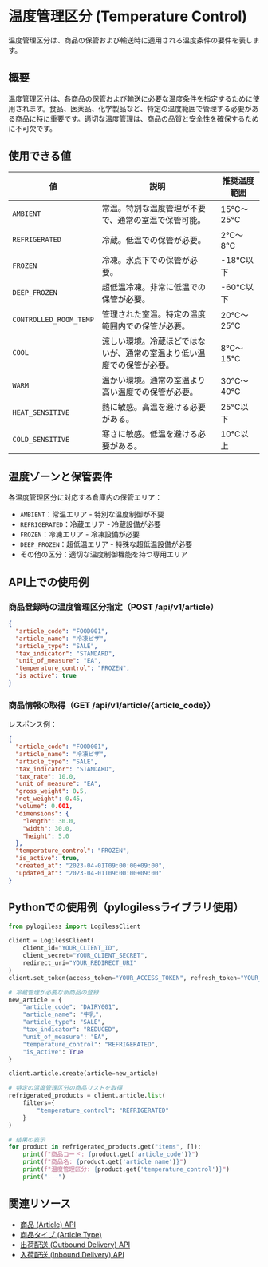 # 温度管理区分 (Temperature Control)

温度管理区分は、商品の保管および輸送時に適用される温度条件の要件を表します。

## 概要

温度管理区分は、各商品の保管および輸送に必要な温度条件を指定するために使用されます。食品、医薬品、化学製品など、特定の温度範囲で管理する必要がある商品に特に重要です。適切な温度管理は、商品の品質と安全性を確保するために不可欠です。

## 使用できる値

| 値 | 説明 | 推奨温度範囲 |
|------|------|------|
| `AMBIENT` | 常温。特別な温度管理が不要で、通常の室温で保管可能。 | 15°C〜25°C |
| `REFRIGERATED` | 冷蔵。低温での保管が必要。 | 2°C〜8°C |
| `FROZEN` | 冷凍。氷点下での保管が必要。 | -18°C以下 |
| `DEEP_FROZEN` | 超低温冷凍。非常に低温での保管が必要。 | -60°C以下 |
| `CONTROLLED_ROOM_TEMP` | 管理された室温。特定の温度範囲内での保管が必要。 | 20°C〜25°C |
| `COOL` | 涼しい環境。冷蔵ほどではないが、通常の室温より低い温度での保管が必要。 | 8°C〜15°C |
| `WARM` | 温かい環境。通常の室温より高い温度での保管が必要。 | 30°C〜40°C |
| `HEAT_SENSITIVE` | 熱に敏感。高温を避ける必要がある。 | 25°C以下 |
| `COLD_SENSITIVE` | 寒さに敏感。低温を避ける必要がある。 | 10°C以上 |

## 温度ゾーンと保管要件

各温度管理区分に対応する倉庫内の保管エリア：

- `AMBIENT`：常温エリア - 特別な温度制御が不要
- `REFRIGERATED`：冷蔵エリア - 冷蔵設備が必要
- `FROZEN`：冷凍エリア - 冷凍設備が必要
- `DEEP_FROZEN`：超低温エリア - 特殊な超低温設備が必要
- その他の区分：適切な温度制御機能を持つ専用エリア

## API上での使用例

### 商品登録時の温度管理区分指定（POST /api/v1/article）

```json
{
  "article_code": "FOOD001",
  "article_name": "冷凍ピザ",
  "article_type": "SALE",
  "tax_indicator": "STANDARD",
  "unit_of_measure": "EA",
  "temperature_control": "FROZEN",
  "is_active": true
}
```

### 商品情報の取得（GET /api/v1/article/{article_code}）

レスポンス例：

```json
{
  "article_code": "FOOD001",
  "article_name": "冷凍ピザ",
  "article_type": "SALE",
  "tax_indicator": "STANDARD",
  "tax_rate": 10.0,
  "unit_of_measure": "EA",
  "gross_weight": 0.5,
  "net_weight": 0.45,
  "volume": 0.001,
  "dimensions": {
    "length": 30.0,
    "width": 30.0,
    "height": 5.0
  },
  "temperature_control": "FROZEN",
  "is_active": true,
  "created_at": "2023-04-01T09:00:00+09:00",
  "updated_at": "2023-04-01T09:00:00+09:00"
}
```

## Pythonでの使用例（pylogilessライブラリ使用）

```python
from pylogiless import LogilessClient

client = LogilessClient(
    client_id="YOUR_CLIENT_ID",
    client_secret="YOUR_CLIENT_SECRET",
    redirect_uri="YOUR_REDIRECT_URI"
)
client.set_token(access_token="YOUR_ACCESS_TOKEN", refresh_token="YOUR_REFRESH_TOKEN")

# 冷蔵管理が必要な新商品の登録
new_article = {
    "article_code": "DAIRY001",
    "article_name": "牛乳",
    "article_type": "SALE",
    "tax_indicator": "REDUCED",
    "unit_of_measure": "EA",
    "temperature_control": "REFRIGERATED",
    "is_active": True
}

client.article.create(article=new_article)

# 特定の温度管理区分の商品リストを取得
refrigerated_products = client.article.list(
    filters={
        "temperature_control": "REFRIGERATED"
    }
)

# 結果の表示
for product in refrigerated_products.get("items", []):
    print(f"商品コード: {product.get('article_code')}")
    print(f"商品名: {product.get('article_name')}")
    print(f"温度管理区分: {product.get('temperature_control')}")
    print("---")
```

## 関連リソース

- [商品 (Article) API](../interface/article.md)
- [商品タイプ (Article Type)](article_type.md)
- [出荷配送 (Outbound Delivery) API](../interface/outbound_delivery.md)
- [入荷配送 (Inbound Delivery) API](../interface/inbound_delivery.md) 